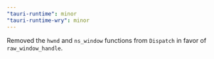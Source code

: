 ```yaml
---
"tauri-runtime": minor
"tauri-runtime-wry": minor
---
```


Removed the `hwnd` and `ns_window` functions from `Dispatch` in favor of `raw_window_handle`.
